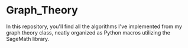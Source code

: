 # Graph_Theory
In this repository, you'll find all the algorithms I've implemented from my graph theory class, neatly organized as Python macros utilizing the SageMath library.
